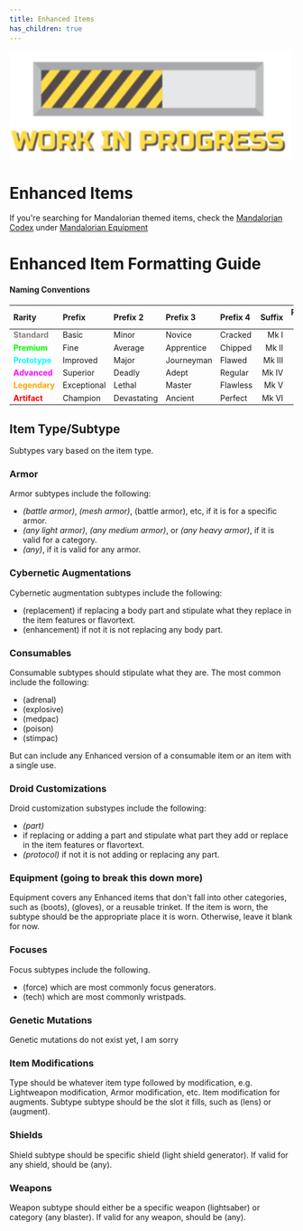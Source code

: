 ```yaml
---
title: Enhanced Items
has_children: true
---
```


<img src='../Images/workinprogress.png' style='width:500px;'>

# Enhanced Items

If you're searching for Mandalorian themed items, check the [Mandalorian Codex](<../Mandalorian Codex>) under [Mandalorian Equipment](<../Mandalorian Codex/Mandalorian Equipment>)

# Enhanced Item Formatting Guide

<div class='wide'>

#### Naming Conventions

|Rarity|Prefix|Prefix 2|Prefix 3|Prefix 4|Suffix|Reusable<br> DC|Consumable<br> DC|
|:--|:--|:--|:--|:--|--:|:--:|:--:|
|<font style="color:gray">**Standard**</font>|Basic|Minor|Novice|Cracked|Mk I|13|13|
|<font style="color:lime">**Premium**</font>|Fine|Average|Apprentice|Chipped|Mk II|14|15|
|<font style="color:cyan">**Prototype**</font>|Improved|Major|Journeyman|Flawed|Mk III|15|17|
|<font style="color:fuchsia">**Advanced**</font>|Superior|Deadly|Adept|Regular|Mk IV|16|19|
|<font style="color:orange">**Legendary**</font>|Exceptional|Lethal|Master|Flawless|Mk V|17|21|
|<font style="color:red">**Artifact**</font>|Champion|Devastating|Ancient|Perfect|Mk VI|18|23|

</div>

## Item Type/Subtype
Subtypes vary based on the item type.

### Armor
Armor subtypes include the following:
- *(battle armor)*, *(mesh armor)*, (battle armor), etc, if it is for a specific armor.
- *(any light armor)*, *(any medium armor)*, or *(any heavy armor)*, if it is valid for a category.
- *(any)*, if it is valid for any armor.

### Cybernetic Augmentations
Cybernetic augmentation subtypes include the following:
- (replacement) if replacing a body part and stipulate what they replace in the item features or flavortext.
- (enhancement) if not it is not replacing any body part.

### Consumables
Consumable subtypes should stipulate what they are.
The most common include the following: 
- (adrenal)
- (explosive)
- (medpac)
- (poison)
- (stimpac)

But can include any Enhanced version of a consumable item or an item with a single use.

### Droid Customizations
Droid customization substypes include the following:
- *(part)*
 - if replacing or adding a part and stipulate what part they add or replace in the item features or flavortext.
- *(protocol)* if not it is not adding or replacing any part.

### Equipment (going to break this down more)
Equipment covers any Enhanced items that don't fall into other categories, such as (boots), (gloves), or a reusable trinket. If the item is worn, the subtype should be the appropriate place it is worn. Otherwise, leave it blank for now.

### Focuses
Focus subtypes include the following.
- (force) which are most commonly focus generators.
- (tech) which are most commonly wristpads.

### Genetic Mutations
Genetic mutations do not exist yet, I am sorry

### Item Modifications
Type should be whatever item type followed by modification, e.g. Lightweapon modification, Armor modification, etc. Item modification for augments. Subtype subtype should be the slot it fills, such as (lens) or (augment).

### Shields
Shield subtype should be specific shield (light shield generator). If valid for any shield, should be (any).

### Weapons
Weapon subtype should either be a specific weapon (lightsaber) or category (any blaster). If valid for any weapon, should be (any).